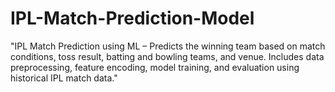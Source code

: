 # IPL-Match-Prediction-Model
"IPL Match Prediction using ML – Predicts the winning team based on match conditions, toss result, batting and bowling teams, and venue. Includes data preprocessing, feature encoding, model training, and evaluation using historical IPL match data."

